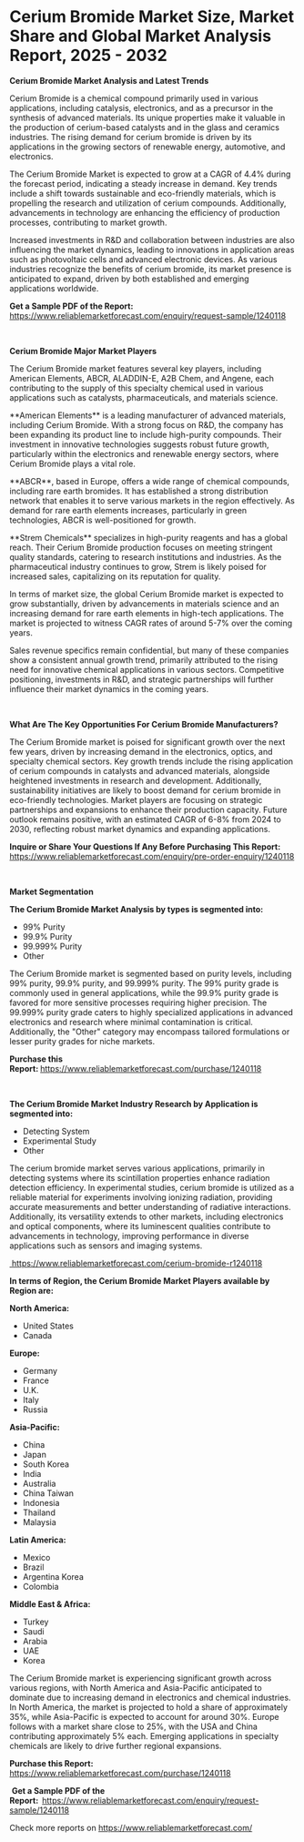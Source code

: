 <p><h1>Cerium Bromide Market Size, Market Share and Global Market Analysis Report, 2025 - 2032</h1></p><p><strong>Cerium Bromide Market Analysis and Latest Trends</strong></p>
<p><p>Cerium Bromide is a chemical compound primarily used in various applications, including catalysis, electronics, and as a precursor in the synthesis of advanced materials. Its unique properties make it valuable in the production of cerium-based catalysts and in the glass and ceramics industries. The rising demand for cerium bromide is driven by its applications in the growing sectors of renewable energy, automotive, and electronics.</p><p>The Cerium Bromide Market is expected to grow at a CAGR of 4.4% during the forecast period, indicating a steady increase in demand. Key trends include a shift towards sustainable and eco-friendly materials, which is propelling the research and utilization of cerium compounds. Additionally, advancements in technology are enhancing the efficiency of production processes, contributing to market growth. </p><p>Increased investments in R&D and collaboration between industries are also influencing the market dynamics, leading to innovations in application areas such as photovoltaic cells and advanced electronic devices. As various industries recognize the benefits of cerium bromide, its market presence is anticipated to expand, driven by both established and emerging applications worldwide.</p></p>
<p><strong>Get a Sample PDF of the Report:&nbsp;</strong> <a href="https://www.reliablemarketforecast.com/enquiry/request-sample/1240118?utm_campaign=1105&utm_medium=2&utm_source=Github&utm_content=ia&utm_term=30012025&utm_id=cerium-bromide">https://www.reliablemarketforecast.com/enquiry/request-sample/1240118</a></p>
<p>&nbsp;</p>
<p><strong>Cerium Bromide Major Market Players</strong></p>
<p><p>The Cerium Bromide market features several key players, including American Elements, ABCR, ALADDIN-E, A2B Chem, and Angene, each contributing to the supply of this specialty chemical used in various applications such as catalysts, pharmaceuticals, and materials science.</p><p>**American Elements** is a leading manufacturer of advanced materials, including Cerium Bromide. With a strong focus on R&D, the company has been expanding its product line to include high-purity compounds. Their investment in innovative technologies suggests robust future growth, particularly within the electronics and renewable energy sectors, where Cerium Bromide plays a vital role.</p><p>**ABCR**, based in Europe, offers a wide range of chemical compounds, including rare earth bromides. It has established a strong distribution network that enables it to serve various markets in the region effectively. As demand for rare earth elements increases, particularly in green technologies, ABCR is well-positioned for growth.</p><p>**Strem Chemicals** specializes in high-purity reagents and has a global reach. Their Cerium Bromide production focuses on meeting stringent quality standards, catering to research institutions and industries. As the pharmaceutical industry continues to grow, Strem is likely poised for increased sales, capitalizing on its reputation for quality.</p><p>In terms of market size, the global Cerium Bromide market is expected to grow substantially, driven by advancements in materials science and an increasing demand for rare earth elements in high-tech applications. The market is projected to witness CAGR rates of around 5-7% over the coming years.</p><p>Sales revenue specifics remain confidential, but many of these companies show a consistent annual growth trend, primarily attributed to the rising need for innovative chemical applications in various sectors. Competitive positioning, investments in R&D, and strategic partnerships will further influence their market dynamics in the coming years.</p></p>
<p>&nbsp;</p>
<p><strong>What Are The Key Opportunities For Cerium Bromide Manufacturers?</strong></p>
<p><p>The Cerium Bromide market is poised for significant growth over the next few years, driven by increasing demand in the electronics, optics, and specialty chemical sectors. Key growth trends include the rising application of cerium compounds in catalysts and advanced materials, alongside heightened investments in research and development. Additionally, sustainability initiatives are likely to boost demand for cerium bromide in eco-friendly technologies. Market players are focusing on strategic partnerships and expansions to enhance their production capacity. Future outlook remains positive, with an estimated CAGR of 6-8% from 2024 to 2030, reflecting robust market dynamics and expanding applications.</p></p>
<p><strong>Inquire or Share Your Questions If Any Before Purchasing This Report:</strong> <a href="https://www.reliablemarketforecast.com/enquiry/pre-order-enquiry/1240118?utm_campaign=1105&utm_medium=2&utm_source=Github&utm_content=ia&utm_term=30012025&utm_id=cerium-bromide">https://www.reliablemarketforecast.com/enquiry/pre-order-enquiry/1240118</a></p>
<p>&nbsp;</p>
<p><strong>Market Segmentation</strong></p>
<p><strong>The Cerium Bromide Market Analysis by types is segmented into:</strong></p>
<p><ul><li>99% Purity</li><li>99.9% Purity</li><li>99.999% Purity</li><li>Other</li></ul></p>
<p><p>The Cerium Bromide market is segmented based on purity levels, including 99% purity, 99.9% purity, and 99.999% purity. The 99% purity grade is commonly used in general applications, while the 99.9% purity grade is favored for more sensitive processes requiring higher precision. The 99.999% purity grade caters to highly specialized applications in advanced electronics and research where minimal contamination is critical. Additionally, the "Other" category may encompass tailored formulations or lesser purity grades for niche markets.</p></p>
<p><strong>Purchase this Report:&nbsp;</strong><a href="https://www.reliablemarketforecast.com/purchase/1240118?utm_campaign=1105&utm_medium=2&utm_source=Github&utm_content=ia&utm_term=30012025&utm_id=cerium-bromide">https://www.reliablemarketforecast.com/purchase/1240118</a></p>
<p>&nbsp;</p>
<p><strong>The Cerium Bromide Market Industry Research by Application is segmented into:</strong></p>
<p><ul><li>Detecting System</li><li>Experimental Study</li><li>Other</li></ul></p>
<p><p>The cerium bromide market serves various applications, primarily in detecting systems where its scintillation properties enhance radiation detection efficiency. In experimental studies, cerium bromide is utilized as a reliable material for experiments involving ionizing radiation, providing accurate measurements and better understanding of radiative interactions. Additionally, its versatility extends to other markets, including electronics and optical components, where its luminescent qualities contribute to advancements in technology, improving performance in diverse applications such as sensors and imaging systems.</p></p>
<p><a href="https://www.reliablemarketforecast.com/cerium-bromide-r1240118?utm_campaign=1105&utm_medium=2&utm_source=Github&utm_content=ia&utm_term=30012025&utm_id=cerium-bromide">&nbsp;https://www.reliablemarketforecast.com/cerium-bromide-r1240118</a></p>
<p><strong>In terms of Region, the Cerium Bromide Market Players available by Region are:</strong></p>
<p>
    <p> <strong> North America: </strong>
        <ul>
            <li>United States</li>
            <li>Canada</li>
        </ul>
        </p> 
    <p> <strong> Europe: </strong>
        <ul>
            <li>Germany</li>
            <li>France</li>
            <li>U.K.</li>
            <li>Italy</li>
            <li>Russia</li>
        </ul>
        </p> 
    <p> <strong> Asia-Pacific: </strong>
        <ul>
            <li>China</li>
            <li>Japan</li>
            <li>South Korea</li>
            <li>India</li>
            <li>Australia</li>
            <li>China Taiwan</li>
            <li>Indonesia</li>
            <li>Thailand</li>
            <li>Malaysia</li>
        </ul>
        </p> 
    <p> <strong> Latin America: </strong>
        <ul>
            <li>Mexico</li>
            <li>Brazil</li>
            <li>Argentina Korea</li>
            <li>Colombia</li>
        </ul>
        </p> 
    <p> <strong> Middle East & Africa: </strong>
        <ul>
            <li>Turkey</li>
            <li>Saudi</li>
            <li>Arabia</li>
            <li>UAE</li>
            <li>Korea</li>
        </ul>
    </p>
    </p>
<p><p>The Cerium Bromide market is experiencing significant growth across various regions, with North America and Asia-Pacific anticipated to dominate due to increasing demand in electronics and chemical industries. In North America, the market is projected to hold a share of approximately 35%, while Asia-Pacific is expected to account for around 30%. Europe follows with a market share close to 25%, with the USA and China contributing approximately 5% each. Emerging applications in specialty chemicals are likely to drive further regional expansions.</p></p>
<p><strong>Purchase this Report: </strong><a href="https://www.reliablemarketforecast.com/purchase/1240118?utm_campaign=1105&utm_medium=2&utm_source=Github&utm_content=ia&utm_term=30012025&utm_id=cerium-bromide">https://www.reliablemarketforecast.com/purchase/1240118</a></p>
<p>&nbsp;<strong>Get a Sample PDF of the Report:&nbsp;&nbsp;</strong><a href="https://www.reliablemarketforecast.com/enquiry/request-sample/1240118?utm_campaign=1105&utm_medium=2&utm_source=Github&utm_content=ia&utm_term=30012025&utm_id=cerium-bromide">https://www.reliablemarketforecast.com/enquiry/request-sample/1240118</a></p>
<p><strong></strong></p>
<p>Check more reports on <a href="https://www.reliablemarketforecast.com/?utm_campaign=1105&utm_medium=2&utm_source=Github&utm_content=ia&utm_term=30012025&utm_id=cerium-bromide">https://www.reliablemarketforecast.com/</a></p>
